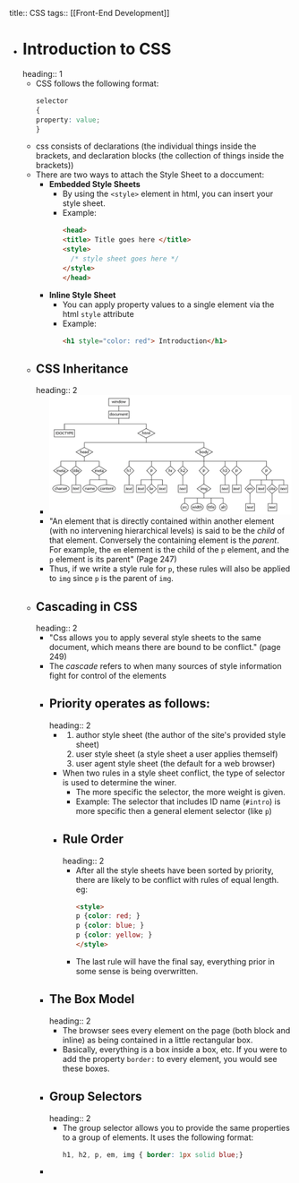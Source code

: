 title:: CSS
tags::  [[Front-End Development]]

- # Introduction to CSS
  heading:: 1
	- CSS follows the following format:
	  ```css
	  selector 
	  {
	  property: value;
	  }
	  ```
	- css consists of declarations (the individual things inside the brackets, and declaration blocks (the collection of things inside the brackets))
	- There are two ways to attach the Style Sheet to a doccument:
		- **Embedded Style Sheets**
			- By using the `<style>` element in html, you can insert your style sheet.
			- Example:
			  ```html
			  <head>
			  <title> Title goes here </title>
			  <style>
			    /* style sheet goes here */
			  </style>
			  </head>
			  ```
		- **Inline Style Sheet**
			- You can apply property values to a single element via the html `style` attribute
			- Example:
			  ```html
			  <h1 style="color: red"> Introduction</h1>
			  ```
	- ## CSS Inheritance
	  heading:: 2
		- ![html_hierarchy.webp](../assets/html_hierarchy_1666461978258_0.webp)
		- "An element that is directly contained within another element (with no intervening hierarchical levels) is said to be the *child* of that element. Conversely the containing element is the *parent*. For example, the `em` element is the child of the `p` element, and the `p` element is its parent" (Page 247)
		- Thus, if we write a style rule for `p`, these rules will also be applied to `img` since `p` is the parent of `img`.
	- ## Cascading in CSS
	  heading:: 2
		- "Css allows you to apply several style sheets to the same document, which means there are bound to be conflict." (page 249)
		- The *cascade* refers to when many sources of style information fight for control of the elements
		- ## Priority operates as follows:
		  heading:: 2
			- 1. author style sheet (the author of the site's provided style sheet)
			  2. user style sheet (a style sheet a user applies themself)
			  3. user agent style sheet (the default for a web browser)
			- When two rules in a style sheet conflict, the type of selector is used to determine the winer.
				- The more specific the selector, the more weight is given.
				- Example:
				  The selector that includes ID name (`#intro`) is more specific then a general element selector (like `p`)
			- ## Rule Order
			  heading:: 2
				- After all the style sheets have been sorted by priority, there are likely to be conflict with rules of equal length. eg:
				  ```html
				  <style>
				  p {color: red; }
				  p {color: blue; }
				  p {color: yellow; }
				  </style>
				  ```
				- The last rule will have the final say, everything prior in some sense is being overwritten.
		- ## The Box Model
		  heading:: 2
			- The browser sees every element on the page (both block and inline) as being contained in a little rectangular box.
			- Basically, everything is a box inside a box, etc. If you were to add the property `border:` to every element, you would see these boxes.
		- ## Group Selectors
		  heading:: 2
			- The group selector allows you to provide the same properties to a group of elements. It uses the following format:
			  ```css
			  h1, h2, p, em, img { border: 1px solid blue;}
			  ```
		-